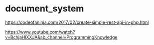 # document_system

https://codeofaninja.com/2017/02/create-simple-rest-api-in-php.html


https://www.youtube.com/watch?v=BchjaHlXXJA&ab_channel=ProgrammingKnowledge